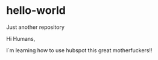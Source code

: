 # hello-world
Just another repository 

Hi Humans, 

I´m learning how to use hubspot this great motherfuckers!!
